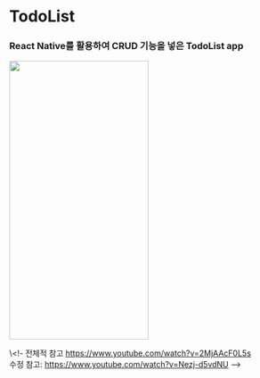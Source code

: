 # TodoList
### React Native를 활용하여 CRUD 기능을 넣은  TodoList app  
<img src ="https://user-images.githubusercontent.com/72978589/165893229-dae7bb4d-c1e9-45b8-83d1-74dddc1c9928.gif" width="250" height="500">

>  

\\<!-
전체적 참고 https://www.youtube.com/watch?v=2MjAAcF0L5s  
수정 참고: https://www.youtube.com/watch?v=Nezj-d5vdNU
-->
